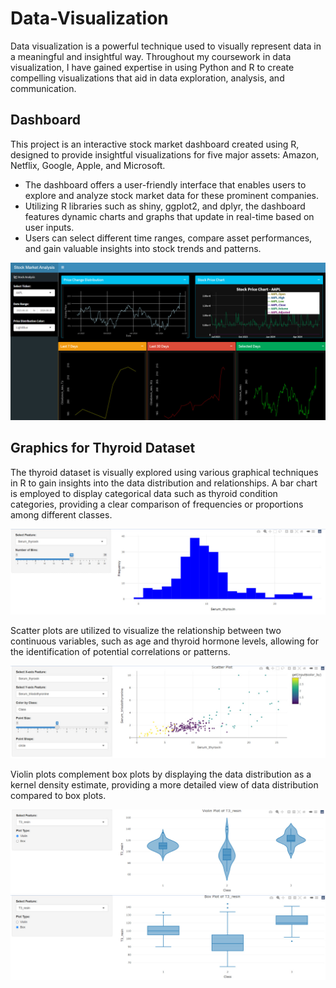 # Data-Visualization
Data visualization is a powerful technique used to visually represent data in a meaningful and insightful way. Throughout my coursework in data visualization, I have gained expertise in using Python and R to create compelling visualizations that aid in data exploration, analysis, and communication.

## Dashboard
This project is an interactive stock market dashboard created using R, designed to provide insightful visualizations for five major assets: Amazon, Netflix, Google, Apple, and Microsoft. 
- The dashboard offers a user-friendly interface that enables users to explore and analyze stock market data for these prominent companies.
- Utilizing R libraries such as shiny, ggplot2, and dplyr, the dashboard features dynamic charts and graphs that update in real-time based on user inputs.
- Users can select different time ranges, compare asset performances, and gain valuable insights into stock trends and patterns.
  
![App Screenshot](https://github.com/rutujajanbandhu/Data-Visualization/blob/main/Screenshorts/Dashboard.jpg)

## Graphics for Thyroid Dataset
The thyroid dataset is visually explored using various graphical techniques in R to gain insights into the data distribution and relationships. 
A bar chart is employed to display categorical data such as thyroid condition categories, providing a clear comparison of frequencies or proportions among different classes. 

![App Screenshot](https://github.com/rutujajanbandhu/Data-Visualization/blob/main/Screenshorts/thyroid1.jpg)

Scatter plots are utilized to visualize the relationship between two continuous variables, such as age and thyroid hormone levels, allowing for the identification of potential correlations or patterns.

![App Screenshot](https://github.com/rutujajanbandhu/Data-Visualization/blob/main/Screenshorts/thyroid2.jpg)

Violin plots complement box plots by displaying the data distribution as a kernel density estimate, providing a more detailed view of data distribution compared to box plots.

![App Screenshot](https://github.com/rutujajanbandhu/Data-Visualization/blob/main/Screenshorts/thyroid3.jpg)
![App Screenshot](https://github.com/rutujajanbandhu/Data-Visualization/blob/main/Screenshorts/thyroid4.jpg)
